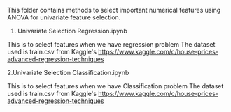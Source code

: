 This folder contains methods to select important numerical features using ANOVA for univariate feature selection.

1. Univariate Selection Regression.ipynb

This is to select features when we have regression problem
The dataset used is train.csv from Kaggle's
https://www.kaggle.com/c/house-prices-advanced-regression-techniques

2.Univariate Selection Classification.ipynb

This is to select features when we have Classification problem
The dataset used is train.csv from Kaggle's
https://www.kaggle.com/c/house-prices-advanced-regression-techniques
